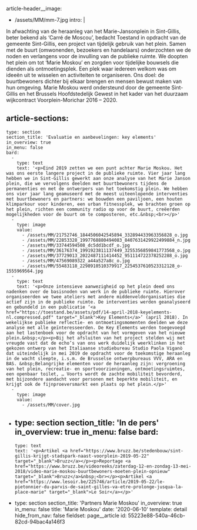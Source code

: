 article-header__image:
  - /assets/MM/mm-7.jpg
intro: |
  <p>In afwachting van de heraanleg van het Marie-Jansonplein in Sint-Gillis, beter bekend als ‘Carré de Moscou’, bedacht Toestand in opdracht van de gemeente Sint-Gillis, een project van tijdelijk gebruik van het plein. Samen met de buurt (omwonenden, bezoekers en handelaars) onderzochten we de noden en verlangens voor de invulling van de publieke ruimte. We doopten het plein om tot ‘Marie Moskou’ en zorgden voor tijdelijke bouwsels die dienden als ontmoetingsplek. Een plek waar iedereen welkom was om ideeën uit te wisselen en activiteiten te organiseren. Ons doel: de buurtbewoners dichter bij elkaar brengen en mensen bewust maken van hun omgeving. Marie Moskou werd ondersteund door de gemeente Sint-Gillis en het Brussels Hoofdstedelijk Gewest in het kader van het duurzaam wijkcontract Voorplein-Morichar 2016 – 2020.
  </p>
  
article-sections:
  -
    type: section
    section_title: 'Evaluatie en aanbevelingen: key elements'
    in_overview: true
    in_menu: false
    bard:
      -
        type: text
        text: '<p>Eind 2019 zetten we een punt achter Marie Moskou. Het was ons eerste langere project in de publieke ruimte. Vier jaar lang hebben we in Sint-Gillis gewerkt aan onze analyse van het Marie Janson plein, die we vervolgens deelden met buurtbewoners tijdens de permanenties en met de ontwerpers van het toekomstig plein. We hebben ons vier jaar lang geamuseerd met de meest uiteenlopende interventies met buurtbewoners en partners: we bouwden een paviljoen, een houten klimparkour voor kinderen, een urban fitnessplek, we brachten groen op het plein, richten een community radio op voor de buurt, creëerden mogelijkheden voor de buurt om te composteren, etc.&nbsp;<br></p>'
      -
        type: image
        value:
          - /assets/MM/21752746_1844506042545894_332894433963356828_o.jpg
          - /assets/MM/22853328_1997768880494083_8407631429922499884_n.jpg
          - /assets/MM/33744594508_dc5dd1bcdf_o.jpg
          - /assets/MM/36176374_1991923811137449_3255356859841773568_o.jpg
          - /assets/MM/37729013_2022487111414452_951114722378252288_o.jpg
          - /assets/MM/47569089322_a44a527a8c_o.jpg
          - /assets/MM/55483118_2298910510379917_2254537610523312128_o-1555969564.jpg
      -
        type: text
        text: '<p>Onze intensieve aanwezigheid op het plein deed ons nadenken over de basisnoden van werk in de publieke ruimte. Hierover organiseerden we twee ateliers met andere middenveldorganisaties die actief zijn in de publieke ruimte. De interventies werden geanalyseerd en gebundeld in een publicatie ‘<a href="https://toestand.be/assets/pdf/14-april-2018-keyelements-nl.compressed.pdf" target="_blank">Key Elements</a>’ (april 2018). In wekelijkse publieke reflectie- en ontmoetingsmomenten deelden we deze analyse met alle geïnteresseerden. De Key Elements werden toegevoegd aan het lastenboek voor de opdracht van het vormgeven van het nieuwe plein.&nbsp;</p><p>Bij het afsluiten van het project stelden wij met vreugde vast dat de echo’s van ons werk duidelijk weerklinken in het gekozen ontwerp van het Italiaanse studiebureau Studio Paola Viganò dat uiteindelijk in mei 2019 de opdracht voor de toekomstige heraanleg in de wacht sleepte, i.s.m. de Brusselse ontwerpbureaus VVV, ARA en BAS. &nbsp;Belangrijke elementen voor de heraanleg zijn: vergroening van het plein, recreatie- en sportvoorzieningen, ontmoetingsruimtes, een openbaar toilet, … Voorts wordt de zachte mobiliteit bevorderd, met bijzondere aandacht voor personen met beperkte mobiliteit, en krijgt ook de fijnproeversmarkt een plaats op het plein.</p>'
      -
        type: image
        value:
          - /assets/MM/cover.jpg
  -
    type: section
    section_title: 'In de pers'
    in_overview: true
    in_menu: false
    bard:
      -
        type: text
        text: '<p>Artikel <a href="https://www.bruzz.be/stedenbouw/sint-gillis-krijgt-stadspark-naast-voorplein-2019-05-22" target="_blank">Bruzz</a></p><p>Reportage <a href="https://www.bruzz.be/videoreeks/zaterdag-12-en-zondag-13-mei-2018/video-marie-moskou-buurtbewoners-moeten-plein-opnieuw" target="_blank">Bruzz</a>&nbsp;<br></p><p>Artikel <a href="https://www.lesoir.be/225746/article/2019-05-22/le-pietonnier-du-parvis-de-saint-gilles-va-etre-prolonge-jusqua-la-place-marie" target="_blank">Le Soir</a></p>'
  -
    type: section
    section_title: 'Partners Marie Moskou'
    in_overview: true
    in_menu: false
title: 'Marie Moskou'
date: '2020-06-10'
template: detail
hide_from_nav: false
fieldset: page__article
id: 55223e88-540a-46cb-82cd-94bac4a146f3

